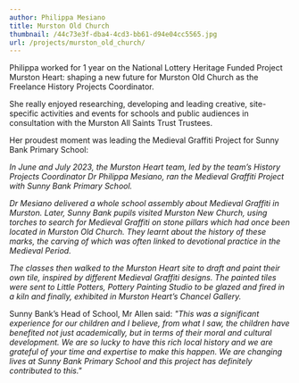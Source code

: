 ```yaml
---
author: Philippa Mesiano
title: Murston Old Church
thumbnail: /44c73e3f-dba4-4cd3-bb61-d94e04cc5565.jpg
url: /projects/murston_old_church/
---
```


Philippa worked for 1 year on the National Lottery Heritage Funded Project
Murston Heart: shaping a new future for Murston Old Church as the Freelance
History Projects Coordinator.

She really enjoyed researching, developing and leading creative, site-specific
activities and events for schools and public audiences in consultation with the
Murston All Saints Trust Trustees.

Her proudest moment was leading the Medieval Graffiti Project for Sunny Bank
Primary School:

*In June and July 2023, the Murston Heart team, led by the team’s History
Projects Coordinator Dr Philippa Mesiano, ran the Medieval Graffiti Project with
Sunny Bank Primary School.*

*Dr Mesiano delivered a whole school assembly about Medieval Graffiti in
Murston. Later, Sunny Bank pupils visited Murston New Church, using torches to
search for Medieval Graffiti on stone pillars which had once been located in
Murston Old Church. They learnt about the history of these marks, the carving of
which was often linked to devotional practice in the Medieval Period.*

*The classes then walked to the Murston Heart site to draft and paint their own
tile, inspired by different Medieval Graffiti designs. The painted tiles were
sent to Little Potters, Pottery Painting Studio to be glazed and fired in a kiln
and finally, exhibited in Murston Heart’s Chancel Gallery.*

Sunny Bank’s Head of School, Mr Allen said: *"This was a significant experience
for our children and I believe, from what I saw, the children have benefited not
just academically, but in terms of their moral and cultural development. We are
so lucky to have this rich local history and we are grateful of your time and
expertise to make this happen. We are changing lives at Sunny Bank Primary
School and this project has definitely contributed to this."*
